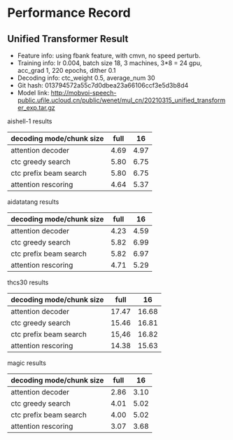 # Performance Record

## Unified Transformer Result

* Feature info: using fbank feature, with cmvn, no speed perturb.
* Training info: lr 0.004, batch size 18, 3 machines, 3*8 = 24 gpu, acc_grad 1, 220 epochs, dither 0.1
* Decoding info: ctc_weight 0.5, average_num 30
* Git hash: 013794572a55c7d0dbea23a66106ccf3e5d3b8d4
* Model link: http://mobvoi-speech-public.ufile.ucloud.cn/public/wenet/mul_cn/20210315_unified_transformer_exp.tar.gz

aishell-1 results

| decoding mode/chunk size | full | 16   |
|--------------------------|------|------|
| attention decoder        | 4.69 | 4.97 |
| ctc greedy search        | 5.80 | 6.75 |
| ctc prefix beam search   | 5.80 | 6.75 |
| attention rescoring      | 4.64 | 5.37 |

aidatatang results

| decoding mode/chunk size | full | 16   |
|--------------------------|------|------|
| attention decoder        | 4.23 | 4.59 |
| ctc greedy search        | 5.82 | 6.99 |
| ctc prefix beam search   | 5.82 | 6.97 |
| attention rescoring      | 4.71 | 5.29 |

thcs30 results

| decoding mode/chunk size | full  | 16    |
|--------------------------|-------|-------|
| attention decoder        | 17.47 | 16.68 |
| ctc greedy search        | 15.46 | 16.81 |
| ctc prefix beam search   | 15,46 | 16.82 |
| attention rescoring      | 14.38 | 15.63 |

magic results

| decoding mode/chunk size | full | 16   |
|--------------------------|------|------|
| attention decoder        | 2.86 | 3.10 |
| ctc greedy search        | 4.01 | 5.02 |
| ctc prefix beam search   | 4.00 | 5.02 |
| attention rescoring      | 3.07 | 3.68 |
